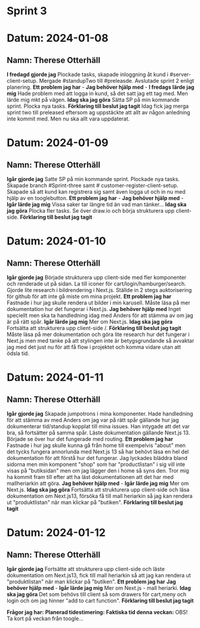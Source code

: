 # Sprint 3

# Datum: 2024-01-08

## Namn: Therese Otterhäll

**I fredagd gjorde jag** Plockade tasks, skapade inloggning åt kund i #server-client-setup. Mergade #standupTwo till #preleasde. Avslutade sprint 2 enligt planering.
**Ett problem jag har** -
**Jag behöver hjälp med** -
**I fredags lärde jag mig** Hade problem med att logga in kund, så det satt jag ett tag med. Men lärde mig mkt på vägen.
**Idag ska jag göra** Sätta SP på min kommande sprint. Plocka nya tasks.
**Förklaring till beslut jag tagit** Idag fick jag merga sprint two till preleased eftersom ag uppstäckte att allt av någon anledning inte kommit med. Men nu ska allt vara uppdaterat.

# Datum: 2024-01-09

## Namn: Therese Otterhäll

**Igår gjorde jag** Satte SP på min kommande sprint. Plockade nya tasks. Skapade branch #Sprint-three samt # customer-register-client-setup. Skapade så att kund kan registrera sig samt även logga ut och in nu med hjälp av en tooglebutton.
**Ett problem jag har** -
**Jag behöver hjälp med** -
**Igår lärde jag mig** Vissa saker tar längre tid än vad man tänker...
**Idag ska jag göra** Plocka fler tasks. Se över draw.io och börja strukturera upp client-side.
**Förklaring till beslut jag tagit**

# Datum: 2024-01-10

## Namn: Therese Otterhäll

**Igår gjorde jag** Började strukturera upp client-side med fler komponenter och renderade ut på sidan. La till iconer för cart/login/hamburger/search. Gjorde lite research i bildrendering i Next.js. Ställde in 2 stegs auktorisering för github för att inte gå miste om mina projekt.
**Ett problem jag har** Fastnade i hur jag skulle rendera ut bilder i min karusell. Måste läsa på mer dokumentation hur det fungerar i Next.js.
**Jag behöver hjälp med** Inget speciellt men ska ta handledning idag med Anders för att stämma av om jag är på rätt spår.
**Igår lärde jag mig** Mer om Next.js.
**Idag ska jag göra** Fortsätta att strukturera upp client-side /.
**Förklaring till beslut jag tagit** Måste läsa på mer dokumentation och göra lite research hur det fungerar i Next.js men med tanke på att stylingen inte är betygsgrundande så avvaktar jag med det just nu för att få flow i projektet och komma vidare utan att ödsla tid.

# Datum: 2024-01-11

## Namn: Therese Otterhäll

**Igår gjorde jag** Skapade jumpotrons i mina komponenter. Hade handledning för att stämma av med Anders om jag var på rätt spår gällande hur jag dokumenterar tid/standup kopplat till mina issues. Han intygade att det var bra, så fortsätter på samma spår. Läste dokumentation gällande Next.js 13. Började se över hur det fungerade med routing.
**Ett problem jag har** Fastnade i hur jag skulle kunna gå från home till exempelvis "about" men det tycks fungera annorlunda med Next.js 13 så har behövt läsa en hel del dokumentation för att förstå hur det fungerar. Jag lyckades bläddra bland sidorna men min komponent "shop" som har "productlistan" i sig vill inte visas på "butiksidan" men om jag lägger den i home så syns den. Tror mig ha kommit fram till efter att ha läst dokumentationen att det har med mallheriarkin att göra.
**Jag behöver hjälp med** -
**Igår lärde jag mig** Mer om Next.js.
**Idag ska jag göra** Fortsätta att strukturera upp client-side och läsa dokumentation om Next.js13, försöka få till mall heriarkin så jag kan rendera ut "produktlistan" när man klickar på "butiken".
**Förklaring till beslut jag tagit**

# Datum: 2024-01-12

## Namn: Therese Otterhäll

**Igår gjorde jag** Fortsätte att strukturera upp client-side och läste dokumentation om Next.js13, fick till mall heriarkin så att jag kan rendera ut "produktlistan" när man klickar på "butiken".
**Ett problem jag har**
**Jag behöver hjälp med** -
**Igår lärde jag mig** Mer om Next.js - mall heriarki.
**Idag ska jag göra** Det som behövs till client så som drawers för cart,meny och login och om jag hinner "add to cart function".
**Förklaring till beslut jag tagit**

**Frågor jag har:**
**Planerad tidestimering:**
**Faktiska tid denna veckan:**
OBS! Ta kort på veckan från toogle...
